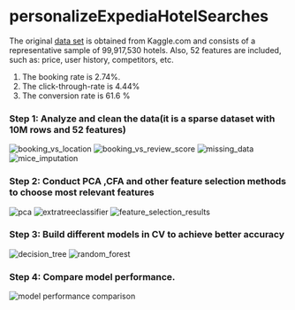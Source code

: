 # personalizeExpediaHotelSearches

The original [data set](https://www.kaggle.com/c/expedia-personalized-sort/data) is obtained from Kaggle.com and consists of a representative sample of 99,917,530
hotels. Also, 52 features are included, such as: price, user history, competitors, etc.

1. The booking rate is 2.74%.
2. The click-through-rate is 4.44%
3. The conversion rate is 61.6 %


### Step 1: Analyze and clean the data(it is a sparse dataset with 10M rows and 52 features)
![booking_vs_location](https://user-images.githubusercontent.com/27776652/32145958-a929601a-bc9e-11e7-9902-2c277cbc35d6.PNG)
![booking_vs_review_score](https://user-images.githubusercontent.com/27776652/32145959-a938c65e-bc9e-11e7-8e57-013553bccb7f.PNG)
![missing_data](https://user-images.githubusercontent.com/27776652/32145964-a98bfb4e-bc9e-11e7-98fc-d81e82aba258.png)
![mice_imputation](https://user-images.githubusercontent.com/27776652/32145963-a97d1066-bc9e-11e7-9532-f008e8c10679.PNG)

### Step 2: Conduct PCA ,CFA and other feature selection methods to choose most relevant features
![pca](https://user-images.githubusercontent.com/27776652/32145966-a9aedbbe-bc9e-11e7-9761-f47a34ff854f.PNG)
![extratreeclassifier](https://user-images.githubusercontent.com/27776652/32145961-a957bdfc-bc9e-11e7-966d-8a184b289374.PNG)
![feature_selection_results](https://user-images.githubusercontent.com/27776652/32145962-a96a1024-bc9e-11e7-8d99-15fa9f0acabf.PNG)

### Step 3: Build different models in CV to achieve better accuracy
![decision_tree](https://user-images.githubusercontent.com/27776652/32146012-419df158-bc9f-11e7-867e-145e9fcd6966.PNG)
![random_forest](https://user-images.githubusercontent.com/27776652/32146013-41c17f42-bc9f-11e7-96db-8741f802b9e4.PNG)

### Step 4: Compare model performance.
![model performance comparison](https://user-images.githubusercontent.com/27776652/32145965-a99e873c-bc9e-11e7-9c54-8868cbbd68ec.PNG)

